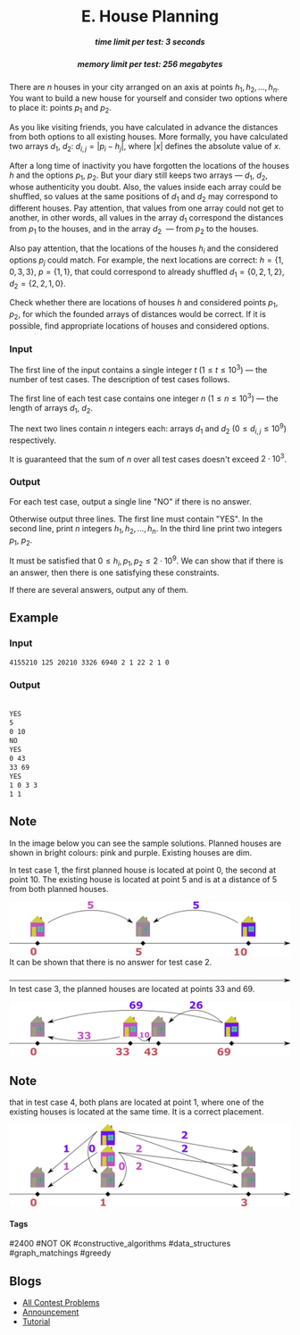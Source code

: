 <h1 style='text-align: center;'> E. House Planning</h1>

<h5 style='text-align: center;'>time limit per test: 3 seconds</h5>
<h5 style='text-align: center;'>memory limit per test: 256 megabytes</h5>

There are $n$ houses in your city arranged on an axis at points $h_1, h_2, \ldots, h_n$. You want to build a new house for yourself and consider two options where to place it: points $p_1$ and $p_2$.

As you like visiting friends, you have calculated in advance the distances from both options to all existing houses. More formally, you have calculated two arrays $d_1$, $d_2$: $d_{i, j} = \left|p_i - h_j\right|$, where $|x|$ defines the absolute value of $x$.

After a long time of inactivity you have forgotten the locations of the houses $h$ and the options $p_1$, $p_2$. But your diary still keeps two arrays — $d_1$, $d_2$, whose authenticity you doubt. Also, the values inside each array could be shuffled, so values at the same positions of $d_1$ and $d_2$ may correspond to different houses. Pay attention, that values from one array could not get to another, in other words, all values in the array $d_1$ correspond the distances from $p_1$ to the houses, and in the array $d_2$  — from $p_2$ to the houses.

Also pay attention, that the locations of the houses $h_i$ and the considered options $p_j$ could match. For example, the next locations are correct: $h = \{1, 0, 3, 3\}$, $p = \{1, 1\}$, that could correspond to already shuffled $d_1 = \{0, 2, 1, 2\}$, $d_2 = \{2, 2, 1, 0\}$.

Check whether there are locations of houses $h$ and considered points $p_1$, $p_2$, for which the founded arrays of distances would be correct. If it is possible, find appropriate locations of houses and considered options. 

### Input

The first line of the input contains a single integer $t$ ($1 \le t \le 10^3$) — the number of test cases. The description of test cases follows.

The first line of each test case contains one integer $n$ ($1 \le n \le 10^3$) — the length of arrays $d_1$, $d_2$.

The next two lines contain $n$ integers each: arrays $d_1$ and $d_2$ ($0 \le d_{i, j} \le 10^9$) respectively.

It is guaranteed that the sum of $n$ over all test cases doesn't exceed $2 \cdot 10^3$.

### Output

For each test case, output a single line "NO" if there is no answer.

Otherwise output three lines. The first line must contain "YES". In the second line, print $n$ integers $h_1, h_2, \ldots, h_n$. In the third line print two integers $p_1$, $p_2$.

It must be satisfied that $0 \le h_i, p_1, p_2 \le 2 \cdot 10^9$. We can show that if there is an answer, then there is one satisfying these constraints.

If there are several answers, output any of them.

## Example

### Input


```text
4155210 125 20210 3326 6940 2 1 22 2 1 0
```
### Output

```text

YES
5 
0 10
NO
YES
0 43 
33 69
YES
1 0 3 3
1 1
```
## Note

In the image below you can see the sample solutions. Planned houses are shown in bright colours: pink and purple. Existing houses are dim. 

In test case $1$, the first planned house is located at point $0$, the second at point $10$. The existing house is located at point $5$ and is at a distance of $5$ from both planned houses. 

 ![](images/6b5a8d5eb077333ca1aec3cfbcacb09c9d2ffff8.png) It can be shown that there is no answer for test case $2$. 

 ![](images/fa6f14d7f502445019ddbf41c4dc83c9b09b6b9e.png) In test case $3$, the planned houses are located at points $33$ and $69$. 

 ![](images/fd759b648d8db9e4ecfc980b69b7a878d1d5115a.png) 
## Note

 that in test case $4$, both plans are located at point $1$, where one of the existing houses is located at the same time. It is a correct placement. 

 ![](images/3e1093c29b1b4c83e02c0f6f39e52b27fe62e9f8.png) 

#### Tags 

#2400 #NOT OK #constructive_algorithms #data_structures #graph_matchings #greedy 

## Blogs
- [All Contest Problems](../Codeforces_Round_824_(Div._2).md)
- [Announcement](../blogs/Announcement.md)
- [Tutorial](../blogs/Tutorial.md)
